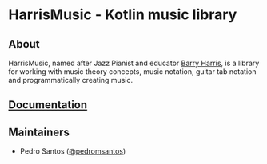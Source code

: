 # HarrisMusic - Kotlin music library

## About

HarrisMusic, named after Jazz Pianist and educator [Barry Harris](https://en.wikipedia.org/wiki/Barry_Harris), is a library for working with music theory concepts, music notation, guitar tab notation and programmatically creating music.

## [Documentation](https://github.com/pedromsantos/harrismusic/wiki/Documentation)

## Maintainers
* Pedro Santos ([@pedromsantos](https://twitter.com/pedromsantos))

